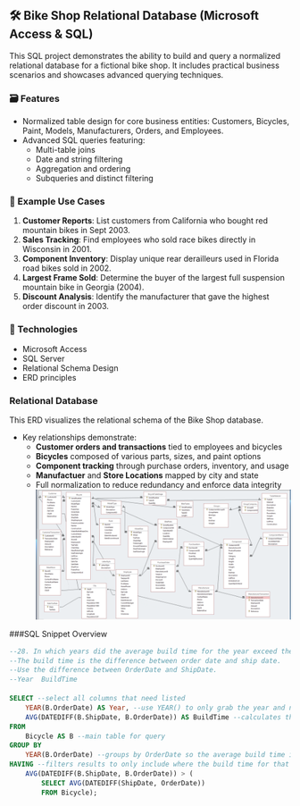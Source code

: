 ## 🛠️ Bike Shop Relational Database (Microsoft Access & SQL)

This SQL project demonstrates the ability to build and query a normalized relational database for a fictional bike shop. It includes practical business scenarios and showcases advanced querying techniques.

### 🗃️ Features

- Normalized table design for core business entities: Customers, Bicycles, Paint, Models, Manufacturers, Orders, and Employees.
- Advanced SQL queries featuring:
  - Multi-table joins
  - Date and string filtering
  - Aggregation and ordering
  - Subqueries and distinct filtering

### 🧠 Example Use Cases

1. **Customer Reports**: List customers from California who bought red mountain bikes in Sept 2003.
2. **Sales Tracking**: Find employees who sold race bikes directly in Wisconsin in 2001.
3. **Component Inventory**: Display unique rear derailleurs used in Florida road bikes sold in 2002.
4. **Largest Frame Sold**: Determine the buyer of the largest full suspension mountain bike in Georgia (2004).
5. **Discount Analysis**: Identify the manufacturer that gave the highest order discount in 2003.

### 📄 Technologies

- Microsoft Access
- SQL Server
- Relational Schema Design
- ERD principles

### Relational Database
This ERD visualizes the relational schema of the Bike Shop database.
- Key relationships demonstrate:
  - **Customer orders and transactions** tied to employees and bicycles
  - **Bicycles** composed of various parts, sizes, and paint options
  - **Component tracking** through purchase orders, inventory, and usage
  - **Manufactuer** and **Store Locations** mapped by city and state
  - Full normalization to reduce redundancy and enforce data integrity
![Relational Database](Bike_ERD.png)

###SQL Snippet Overview
```sql
--28. In which years did the average build time for the year exceed the overall average build time for all years? 
--The build time is the difference between order date and ship date.
--Use the difference between OrderDate and ShipDate.
--Year	BuildTime

SELECT --select all columns that need listed 
    YEAR(B.OrderDate) AS Year, --use YEAR() to only grab the year and not month or day
    AVG(DATEDIFF(B.ShipDate, B.OrderDate)) AS BuildTime --calculates the difference between 2 dates then the average
FROM
    Bicycle AS B --main table for query
GROUP BY
    YEAR(B.OrderDate) --groups by OrderDate so the average build time is calculated seperately for each year
HAVING --filters results to only include where the build time for that year is greater than the average build for all years
    AVG(DATEDIFF(B.ShipDate, B.OrderDate)) > (
        SELECT AVG(DATEDIFF(ShipDate, OrderDate))
        FROM Bicycle);

